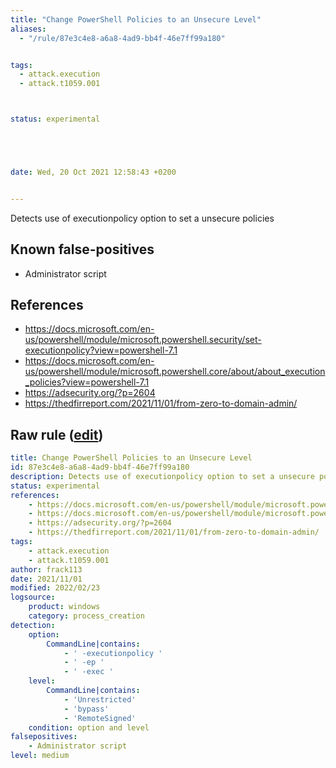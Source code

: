 ```yaml
---
title: "Change PowerShell Policies to an Unsecure Level"
aliases:
  - "/rule/87e3c4e8-a6a8-4ad9-bb4f-46e7ff99a180"


tags:
  - attack.execution
  - attack.t1059.001



status: experimental





date: Wed, 20 Oct 2021 12:58:43 +0200


---
```


Detects use of executionpolicy option to set a unsecure policies

<!--more-->


## Known false-positives

* Administrator script



## References

* https://docs.microsoft.com/en-us/powershell/module/microsoft.powershell.security/set-executionpolicy?view=powershell-7.1
* https://docs.microsoft.com/en-us/powershell/module/microsoft.powershell.core/about/about_execution_policies?view=powershell-7.1
* https://adsecurity.org/?p=2604
* https://thedfirreport.com/2021/11/01/from-zero-to-domain-admin/


## Raw rule ([edit](https://github.com/SigmaHQ/sigma/edit/master/rules/windows/process_creation/proc_creation_win_set_policies_to_unsecure_level.yml))
```yaml
title: Change PowerShell Policies to an Unsecure Level
id: 87e3c4e8-a6a8-4ad9-bb4f-46e7ff99a180
description: Detects use of executionpolicy option to set a unsecure policies
status: experimental
references:
    - https://docs.microsoft.com/en-us/powershell/module/microsoft.powershell.security/set-executionpolicy?view=powershell-7.1
    - https://docs.microsoft.com/en-us/powershell/module/microsoft.powershell.core/about/about_execution_policies?view=powershell-7.1
    - https://adsecurity.org/?p=2604
    - https://thedfirreport.com/2021/11/01/from-zero-to-domain-admin/
tags:
    - attack.execution
    - attack.t1059.001
author: frack113
date: 2021/11/01
modified: 2022/02/23
logsource:
    product: windows
    category: process_creation
detection:
    option:
        CommandLine|contains:
            - ' -executionpolicy '
            - ' -ep '
            - ' -exec '
    level:
        CommandLine|contains:
            - 'Unrestricted'
            - 'bypass'
            - 'RemoteSigned'
    condition: option and level
falsepositives:
    - Administrator script
level: medium

```
